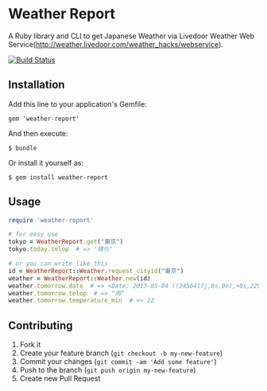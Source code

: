 # Weather Report

A Ruby library and CLI to get Japanese Weather via Livedoor Weather Web Service(http://weather.livedoor.com/weather_hacks/webservice).

[![Build Status](https://travis-ci.org/zakuni/weather-report.png)](https://travis-ci.org/zakuni/weather-report)

## Installation

Add this line to your application's Gemfile:

    gem 'weather-report'

And then execute:

    $ bundle

Or install it yourself as:

    $ gem install weather-report

## Usage

```ruby
require 'weather-report'

# for easy use
tokyo = WeatherReport.get("東京")
tokyo.today.telop  # => "晴れ"

# or you can write like this
id = WeatherReport::Weather.request_cityid("東京")
weather = WeatherReport::Weather.new(id)
weather.tomorrow.date  # => <Date: 2013-05-04 ((2456417j,0s,0n),+0s,2299161j)>
weather.tomorrow.telop  # => "雨"
weather.tomorrow.temperature_min  # => 12
```

## Contributing

1. Fork it
2. Create your feature branch (`git checkout -b my-new-feature`)
3. Commit your changes (`git commit -am 'Add some feature'`)
4. Push to the branch (`git push origin my-new-feature`)
5. Create new Pull Request
